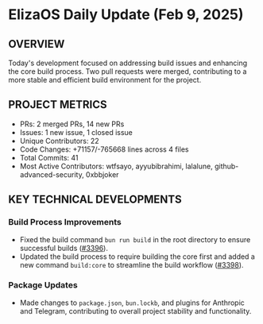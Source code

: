 # ElizaOS Daily Update (Feb 9, 2025)

## OVERVIEW 
Today's development focused on addressing build issues and enhancing the core build process. Two pull requests were merged, contributing to a more stable and efficient build environment for the project.

## PROJECT METRICS
- PRs: 2 merged PRs, 14 new PRs
- Issues: 1 new issue, 1 closed issue
- Unique Contributors: 22
- Code Changes: +71157/-765668 lines across 4 files
- Total Commits: 41
- Most Active Contributors: wtfsayo, ayyubibrahimi, lalalune, github-advanced-security, 0xbbjoker

## KEY TECHNICAL DEVELOPMENTS

### Build Process Improvements
- Fixed the build command `bun run build` in the root directory to ensure successful builds ([#3396](https://github.com/elizaos/eliza/pull/3396)).
- Updated the build process to require building the core first and added a new command `build:core` to streamline the build workflow ([#3398](https://github.com/elizaos/eliza/pull/3398)). 

### Package Updates
- Made changes to `package.json`, `bun.lockb`, and plugins for Anthropic and Telegram, contributing to overall project stability and functionality.
